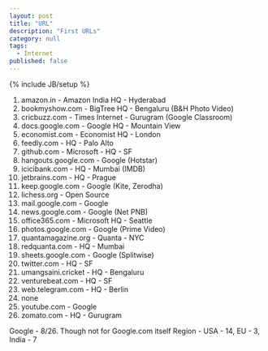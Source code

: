 ```yaml
---
layout: post
title: "URL"
description: "First URLs"
category: null
tags: 
  - Internet
published: false
---
```

 
{% include JB/setup %}

1. amazon.in - Amazon India HQ - Hyderabad
2. bookmyshow.com - BigTree HQ - Bengaluru (B&H Photo Video)
3. cricbuzz.com - Times Internet - Gurugram (Google Classroom)
4. docs.google.com - Google HQ - Mountain View
5. economist.com - Economist HQ - London
6. feedly.com - HQ - Palo Alto
7. github.com - Microsoft - HQ - SF
8. hangouts.google.com - Google (Hotstar)
9. icicibank.com - HQ - Mumbai (IMDB)
10. jetbrains.com - HQ - Prague
11. keep.google.com - Google (Kite, Zerodha)
12. lichess.org - Open Source
13. mail.google.com - Google 
14. news.google.com - Google (Net PNB)
15. office365.com - Microsoft HQ - Seattle
16. photos.google.com - Google (Prime Video)
17. quantamagazine.org - Quanta - NYC
18. redquanta.com - HQ - Mumbai
19. sheets.google.com - Google (Splitwise)
20. twitter.com - HQ - SF
21. umangsaini.cricket - HQ - Bengaluru
22. venturebeat.com - HQ - SF
23. web.telegram.com - HQ - Berlin
24. none
25. youtube.com - Google
26. zomato.com - HQ - Gurugram

Google - 8/26. Though not for Google.com itself
Region - USA - 14, EU - 3, India - 7
